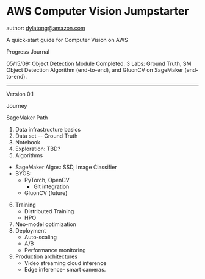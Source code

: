 # AWS Computer Vision Jumpstarter

author: dylatong@amazon.com

A quick-start guide for Computer Vision on AWS

Progress Journal

05/15/09: Object Detection Module Completed. 3 Labs: Ground Truth, SM Object Detection Algorithm (end-to-end), and GluonCV on SageMaker (end-to-end).

---------------
Version 0.1

Journey

SageMaker Path

1. Data infrastructure basics
2. Data set -- Ground Truth
3. Notebook
4. Exploration: TBD?
5. Algorithms
  - SageMaker Algos: SSD, Image Classifier
  - BYOS: 
     - PyTorch, OpenCV
        - Git integration
     - GluonCV (future)
6. Training
   - Distributed Training
   - HPO
7. Neo-model optimization
8. Deployment
     - Auto-scaling
     - A/B
     - Performance monitoring
9. Production architectures
     - Video streaming cloud inference
     - Edge inference- smart cameras.

     
   
   
